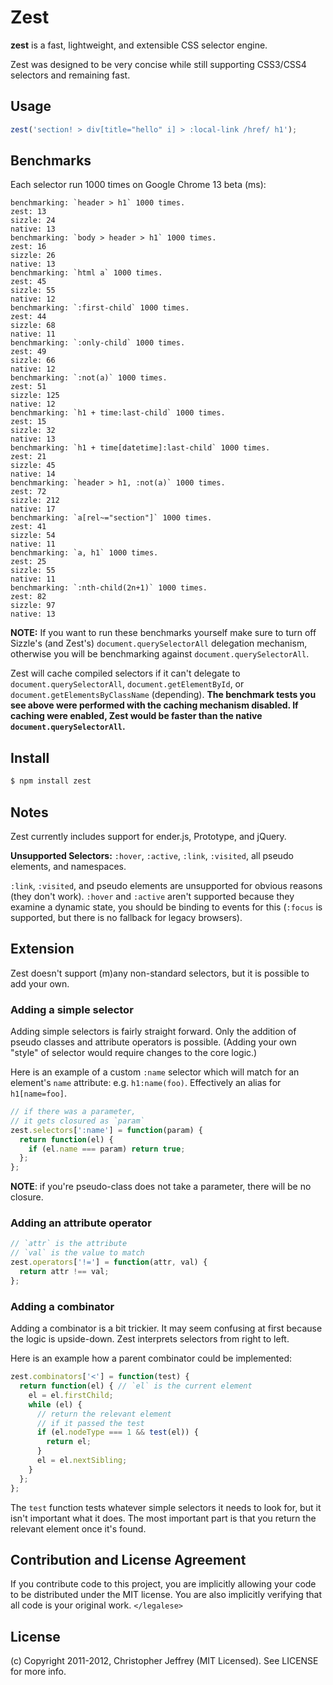# Zest

__zest__ is a fast, lightweight, and extensible CSS selector engine.

Zest was designed to be very concise while still supporting CSS3/CSS4
selectors and remaining fast.

## Usage

``` js
zest('section! > div[title="hello" i] > :local-link /href/ h1');
```

## Benchmarks

Each selector run 1000 times on Google Chrome 13 beta (ms):

    benchmarking: `header > h1` 1000 times.
    zest: 13
    sizzle: 24
    native: 13
    benchmarking: `body > header > h1` 1000 times.
    zest: 16
    sizzle: 26
    native: 13
    benchmarking: `html a` 1000 times.
    zest: 45
    sizzle: 55
    native: 12
    benchmarking: `:first-child` 1000 times.
    zest: 44
    sizzle: 68
    native: 11
    benchmarking: `:only-child` 1000 times.
    zest: 49
    sizzle: 66
    native: 12
    benchmarking: `:not(a)` 1000 times.
    zest: 51
    sizzle: 125
    native: 12
    benchmarking: `h1 + time:last-child` 1000 times.
    zest: 15
    sizzle: 32
    native: 13
    benchmarking: `h1 + time[datetime]:last-child` 1000 times.
    zest: 21
    sizzle: 45
    native: 14
    benchmarking: `header > h1, :not(a)` 1000 times.
    zest: 72
    sizzle: 212
    native: 17
    benchmarking: `a[rel~="section"]` 1000 times.
    zest: 41
    sizzle: 54
    native: 11
    benchmarking: `a, h1` 1000 times.
    zest: 25
    sizzle: 55
    native: 11
    benchmarking: `:nth-child(2n+1)` 1000 times.
    zest: 82
    sizzle: 97
    native: 13

__NOTE:__ If you want to run these benchmarks yourself make sure to turn off
Sizzle's (and Zest's) `document.querySelectorAll` delegation mechanism,
otherwise you will be benchmarking against `document.querySelectorAll`.

Zest will cache compiled selectors if it can't delegate to
`document.querySelectorAll`, `document.getElementById`, or
`document.getElementsByClassName` (depending). __The benchmark tests you see
above were performed with the caching mechanism disabled. If caching were
enabled, Zest would be faster than the native `document.querySelectorAll`.__

## Install

``` bash
$ npm install zest
```

## Notes

Zest currently includes support for ender.js, Prototype, and jQuery.

__Unsupported Selectors:__ `:hover`, `:active`, `:link`, `:visited`, all pseudo
elements, and namespaces.

`:link`, `:visited`, and pseudo elements are unsupported for obvious reasons
(they don't work). `:hover` and `:active` aren't supported because they examine
a dynamic state, you should be binding to events for this (`:focus` is
supported, but there is no fallback for legacy browsers).

## Extension

Zest doesn't support (m)any non-standard selectors, but it is possible to add
your own.

### Adding a simple selector

Adding simple selectors is fairly straight forward. Only the addition of pseudo
classes and attribute operators is possible. (Adding your own "style" of
selector would require changes to the core logic.)

Here is an example of a custom `:name` selector which will match for an
element's `name` attribute: e.g. `h1:name(foo)`. Effectively an alias
for `h1[name=foo]`.

``` js
// if there was a parameter,
// it gets closured as `param`
zest.selectors[':name'] = function(param) {
  return function(el) {
    if (el.name === param) return true;
  };
};
```

__NOTE__: if you're pseudo-class does not take a parameter, there will be no
closure.

### Adding an attribute operator

``` js
// `attr` is the attribute
// `val` is the value to match
zest.operators['!='] = function(attr, val) {
  return attr !== val;
};
```

### Adding a combinator

Adding a combinator is a bit trickier. It may seem confusing at first because
the logic is upside-down. Zest interprets selectors from right to left.

Here is an example how a parent combinator could be implemented:

``` js
zest.combinators['<'] = function(test) {
  return function(el) { // `el` is the current element
    el = el.firstChild;
    while (el) {
      // return the relevant element
      // if it passed the test
      if (el.nodeType === 1 && test(el)) {
        return el;
      }
      el = el.nextSibling;
    }
  };
};
```

The `test` function tests whatever simple selectors it needs to look for, but
it isn't important what it does. The most important part is that you return
the relevant element once it's found.

## Contribution and License Agreement

If you contribute code to this project, you are implicitly allowing your code
to be distributed under the MIT license. You are also implicitly verifying that
all code is your original work. `</legalese>`

## License

(c) Copyright 2011-2012, Christopher Jeffrey (MIT Licensed).
See LICENSE for more info.
